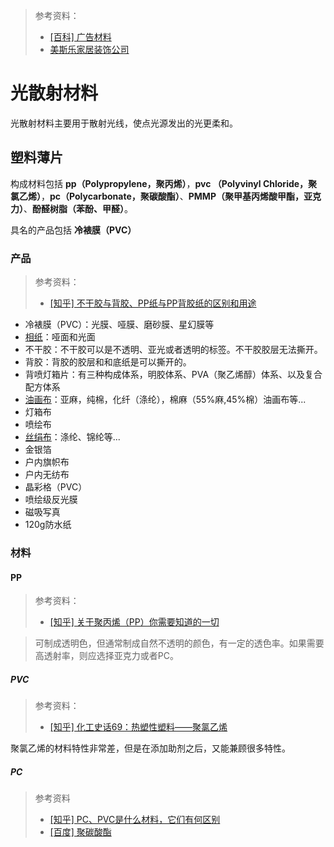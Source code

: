 > 参考资料：
>
> - [[百科] 广告材料](https://baike.baidu.com/item/%E5%B9%BF%E5%91%8A%E6%9D%90%E6%96%99/9693525)
> - [美斯乐家居装饰公司](http://www.meslon.com/)

# 光散射材料

光散射材料主要用于散射光线，使点光源发出的光更柔和。



## 塑料薄片

构成材料包括 **pp（Polypropylene，聚丙烯）**，**pvc （Polyvinyl Chloride，聚氯乙烯）**，**pc（Polycarbonate，聚碳酸酯）**、**PMMP（聚甲基丙烯酸甲酯，亚克力）**、**酚醛树脂（苯酚、甲醛）**。

具名的产品包括 **冷裱膜（PVC）**



### 产品

> 参考资料：
>
> - [[知乎] 不干胶与背胶、PP纸与PP背胶纸的区别和用途](https://zhuanlan.zhihu.com/p/98785567)

- 冷裱膜（PVC）：光膜、哑膜、磨砂膜、星幻膜等
- [相纸](https://en.wikipedia.org/wiki/Photographic_paper)：哑面和光面
- 不干胶：不干胶可以是不透明、亚光或者透明的标签。不干胶胶层无法撕开。
- 背胶：背胶的胶层和和底纸是可以撕开的。
- 背喷灯箱片：有三种构成体系，明胶体系、PVA（聚乙烯醇）体系、以及复合配方体系
- [油画布](https://baike.baidu.com/item/%E6%B2%B9%E7%94%BB%E5%B8%83/9324280)：亚麻，纯棉，化纤（涤纶），棉麻（55%麻,45%棉）油画布等...
- 灯箱布
- 喷绘布
- [丝绢布](https://www.3hmlg.com/news/901710727390167040.html)：涤纶、锦纶等...
- 金银箔
- 户内旗帜布
- 户内无纺布
- 晶彩格（PVC）
- 喷绘级反光膜
- 磁吸写真
- 120g防水纸



### 材料

#### PP

> 参考资料：
>
> - [[知乎] 关于聚丙烯（PP）你需要知道的一切](https://zhuanlan.zhihu.com/p/94619620)

> 可制成透明色，但通常制成自然不透明的颜色，有一定的透色率。如果需要高透射率，则应选择亚克力或者PC。



##### PVC

> 参考资料：
>
> - [[知乎] 化工史话69：热塑性塑料——聚氯乙烯](https://zhuanlan.zhihu.com/p/426545563)

聚氯乙烯的材料特性非常差，但是在添加助剂之后，又能兼顾很多特性。



##### PC

> 参考资料
>
> - [[知乎] PC、PVC是什么材料，它们有何区别](https://zhuanlan.zhihu.com/p/47386239)
> - [[百度] 聚碳酸酯](https://baike.baidu.com/item/%E8%81%9A%E7%A2%B3%E9%85%B8%E9%85%AF/7127305)